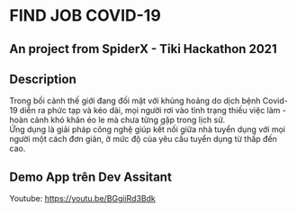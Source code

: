 # FIND JOB COVID-19
## An project from SpiderX - Tiki Hackathon 2021
## Description
Trong bối cảnh thế giới đang đối mặt với khủng hoảng do dịch bệnh Covid-19 diễn ra phức tạp và kéo dài, mọi người rơi vào tình trạng thiếu việc làm - hoàn cảnh khó khăn éo le mà chưa từng gặp trong lịch sử.\
Ứng dụng là giải pháp công nghệ giúp kết nối giữa nhà tuyển dụng với mọi người một cách đơn giản, ở mức độ của yêu cầu tuyển dụng từ thấp đến cao.
## Demo App trên Dev Assitant
Youtube: https://youtu.be/BGgiiRd3Bdk
